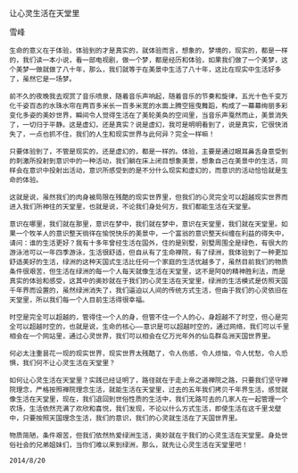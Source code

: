 让心灵生活在天堂里

雪峰


    生命的意义在于体验，体验到的才是真实的，就体验而言，想象的，梦境的，现实的，都是一样的，我们读一本小说，看一部电视剧，做一个梦，都是经历和体验，如果我们做了一个美梦，这个美梦一做就做了八十年，那么，我们就等于在美景中生活了八十年，这比在现实中生活好多了，虽然它是一场梦。

    前不久的夜晚我去观赏了音乐喷泉，随着音乐声响起，随着音乐的节奏和旋律，五光十色千变万化千姿百态的水珠水帘在两百多米长一百多米宽的水面上腾空摇曳舞蹈，构成了一幕幕绚丽多彩变化多姿的美妙世界，瞬间令人觉得生活在了美轮美奂的空间里，当音乐声戛然而止，美景消失了，一切归于平静。这是虚幻，还是真实？说是虚幻，我可是明明看到了，说是真实，它很快消失了，一点也抓不住，我们的人生和现实世界与此何异？完全一样嘛！

    只要体验到了，不管是现实的，还是虚幻的，都是一样的。体验，主要是通过眼耳鼻舌身意受到的刺激所投射到意识中的一种活动，我们躺在床上闭目想象美景，想象自己在美景中的生活，同样会在意识中投射出活动，意识所感受到的是不分什么现实和虚幻的，而意识的活动恰恰就是生命的体验。

    这就是说，虽然我们的肉身被局限在残酷的现实世界里，但我们的心灵完全可以超越现实世界而进入我们所神往的天堂里，也就是说，不论我们身处何方，我们都能生活在天堂里。

    意识在哪里，我们就在那里，意识在梦中，我们就在梦中，意识在天堂里，我们就在天堂里。如果一个牧羊人的意识整天徜徉在愉悦快乐的美景中，一个富翁的意识整天纠缠在利益的得失中，请问：谁的生活更好？我有十多年曾经生活在国外，住的是别墅，别墅周围全是绿色，有很大的游泳池可以一年四季游泳，生活很舒适，但自从有了生命禅院，有了绿洲，我体验到了一种更加舒适美好的生活，绿洲的这种天国式生活比任何一个家庭的生活优越多了，虽然目前我们的物质条件很艰苦，但生活在绿洲的每一个人每天就像生活在天堂里，这不是阿Q的精神胜利法，而是真实的体验和感受，这其中的奥妙就在于我们的心灵生活在天堂里，绿洲的生活模式是仿照天国千年界而设置的，虽然绿洲消失了，我们逼迫以人间的传统方式生活，但由于我们的心灵依旧在天堂里，所以我们每一个人目前生活得很幸福。

    时空是完全可以超越的，管得住一个人的身，但管不住一个人的心，身超越不了时空，但心是完全可以超越时空的，也就是说，生命的核心——意识是可以超越时空的，通过网络，我们可以千里相会在一个网站里，通过心灵世界，我们可以相会在亿万光年外的仙岛群岛洲天国世界里。

    何必太注重昙花一现的现实世界，现实世界太残酷了，令人伤感，令人烦恼，令人忧愁，令人恐惧，我们何不让心灵生活在天堂里？

    如何让心灵生活在天堂里？实践已经证明了，路径就在于走上帝之道禅院之路，只要我们坚守禅院理念，严格按照禅院理念生活，就能生活在天堂里，过去的五年我们拷贝千年界生活，感觉就像生活在天堂里，现在，我们退回到世俗性质的生活中，我们无路可去的几家人在一起管理一个农场，生活依然充满了欢欣和喜悦，我们发现，不论以什么方式生活，即使生活在这千里戈壁中，只要按照天国理念生活，我们的意识，我们的心灵就生活在了天国世界里。

    物质简陋，条件艰苦，但我们依然热爱绿洲生活，奥妙就在于我们的心灵生活在天堂里。身处世俗社会的兄弟姐妹们，当你们难以来到绿洲，那么，就先让心灵生活在天堂里吧！

    2014/8/20



